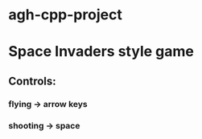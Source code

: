 # agh-cpp-project


# Space Invaders style game


## Controls:

### flying -> arrow keys

### shooting -> space
